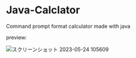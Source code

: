 # Java-Calclator
Command prompt format calculator made with java


preview:

![スクリーンショット 2023-05-24 105609](https://github.com/Believe0127/Java-Calclator/assets/101379299/a7cc6bba-4f86-473c-bec1-1a5a0433ef50)
